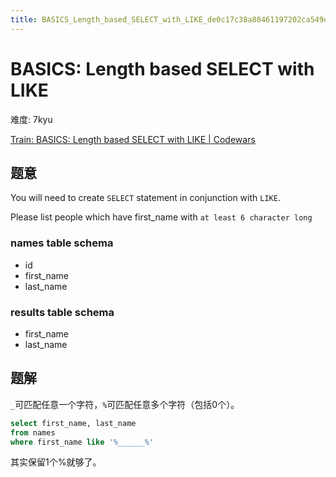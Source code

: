 ```yaml
---
title: BASICS_Length_based_SELECT_with_LIKE_de0c17c38a88461197202ca549dd2111
---
```


# BASICS: Length based SELECT with LIKE

难度: 7kyu

[Train: BASICS: Length based SELECT with LIKE | Codewars](https://www.codewars.com/kata/5a8d94d3ba1bb569e5000198/train/sql)

## 题意

You will need to create `SELECT` statement in conjunction with `LIKE`.

Please list people which have first_name with `at least 6 character long`

### **names table schema**

- id
- first_name
- last_name

### **results table schema**

- first_name
- last_name

## 题解

`_`可匹配任意一个字符，`%`可匹配任意多个字符（包括0个）。

```sql
select first_name, last_name
from names
where first_name like '%______%'
```

其实保留1个%就够了。
